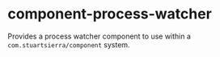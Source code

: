 # component-process-watcher
Provides a process watcher component to use within a `com.stuartsierra/component` system.
